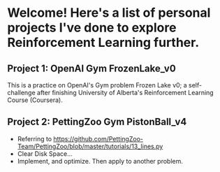 # Welcome! Here's a list of personal projects I've done to explore Reinforcement Learning further.

## Project 1: OpenAI Gym FrozenLake_v0
This is a practice on OpenAI's Gym problem Frozen Lake v0;
a self-challenge after finishing University of Alberta's Reinforcement Learning Course (Coursera).

## Project 2: PettingZoo Gym PistonBall_v4
- Referring to https://github.com/PettingZoo-Team/PettingZoo/blob/master/tutorials/13_lines.py
- Clear Disk Space...
- Implement, and optimize. Then apply to another problem.
